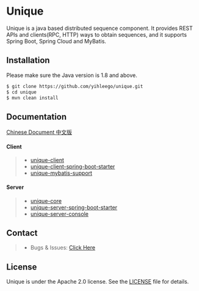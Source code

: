 # Unique

Unique is a java based distributed sequence component. It provides REST APIs and clients(RPC, HTTP) ways to obtain sequences, and it supports Spring Boot, Spring Cloud and MyBatis.

## Installation

Please make sure the Java version is 1.8 and above.

```bash
$ git clone https://github.com/yihleego/unique.git
$ cd unique
$ mvn clean install
```

## Documentation

[Chinese Document 中文版](README.ZH_CN.md)

#### Client

> * [unique-client](docs/client/UNIQUE_CLIENT.md)
> * [unique-client-spring-boot-starter](docs/client/UNIQUE_CLIENT_SPRING_BOOT_STARTER.md)
> * [unique-mybatis-support](docs/client/UNIQUE_MYBATIS_SUPPORT.md)

#### Server

> * [unique-core](docs/server/UNIQUE_CORE.md)
> * [unique-server-spring-boot-starter](docs/server/UNIQUE_SERVER_SPRING_BOOT_STARTER.md)
> * [unique-server-console](docs/server/UNIQUE_SERVER_CONSOLE.md)

## Contact

> * Bugs & Issues: [Click Here](https://github.com/yihleego/unique/issues)

## License
Unique is under the Apache 2.0 license. See the [LICENSE](LICENSE.txt) file for details.